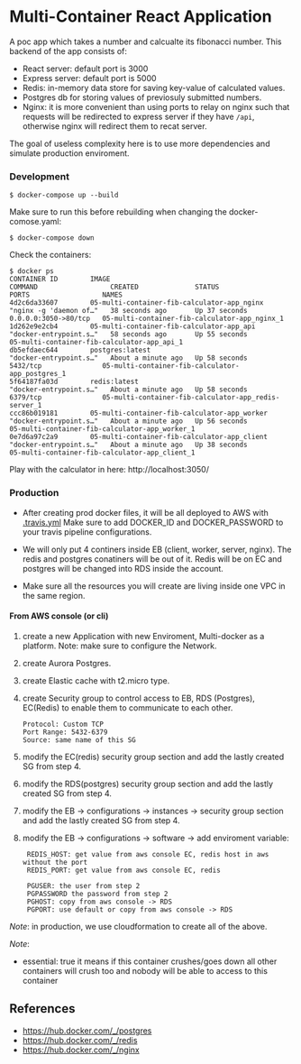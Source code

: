 #  Multi-Container  React Application

A poc app which takes a number and calcualte its fibonacci number.
This backend of the app consists of: 
 - React server: default port is 3000
 - Express server: default port is 5000
 - Redis: in-memory data store for saving key-value of calculated values.
 - Postgres db for storing values of previosuly submitted numbers.
 - Nginx: it is more convenient than using ports to relay on nginx such that requests will be redirected
  to express server if they have `/api`, otherwise nginx will redirect them to recat server.

The goal of useless complexity here is to use more dependencies and simulate production enviroment. 
 
### Development

    $ docker-compose up --build

Make sure to run this before rebuilding when changing the docker-comose.yaml:

    $ docker-compose down
    
Check the containers:

    $ docker ps
    CONTAINER ID        IMAGE                                          COMMAND                  CREATED              STATUS              PORTS                  NAMES
    4d2c6da33607        05-multi-container-fib-calculator-app_nginx    "nginx -g 'daemon of…"   38 seconds ago       Up 37 seconds       0.0.0.0:3050->80/tcp   05-multi-container-fib-calculator-app_nginx_1
    1d262e9e2cb4        05-multi-container-fib-calculator-app_api      "docker-entrypoint.s…"   58 seconds ago       Up 55 seconds                              05-multi-container-fib-calculator-app_api_1
    db5efdaec644        postgres:latest                                "docker-entrypoint.s…"   About a minute ago   Up 58 seconds       5432/tcp               05-multi-container-fib-calculator-app_postgres_1
    5f64187fa03d        redis:latest                                   "docker-entrypoint.s…"   About a minute ago   Up 58 seconds       6379/tcp               05-multi-container-fib-calculator-app_redis-server_1
    ccc86b019181        05-multi-container-fib-calculator-app_worker   "docker-entrypoint.s…"   About a minute ago   Up 56 seconds                              05-multi-container-fib-calculator-app_worker_1
    0e7d6a97c2a9        05-multi-container-fib-calculator-app_client   "docker-entrypoint.s…"   About a minute ago   Up 38 seconds                              05-multi-container-fib-calculator-app_client_1

Play with the calculator in here: http://localhost:3050/
        
### Production

- After creating prod docker files, it will be all deployed to AWS with [.travis.yml](../.travis.yml.example-05)
Make sure to add DOCKER_ID and DOCKER_PASSWORD to your travis pipeline configurations.

- We will only put 4 continers inside EB (client, worker, server, nginx). The redis and postgres conatiners will be out of it.
Redis will be on EC and postgres will be changed into RDS inside the account.
 
- Make sure all the resources you will create are living inside one VPC in the same region.

####  From AWS console (or cli)

1. create a new Application with new Enviroment, Multi-docker as a platform.
Note: make sure to configure the Network.

2. create Aurora Postgres. 

3. create Elastic cache with t2.micro type.

4. create Security group to control access to EB, RDS (Postgres), EC(Redis) to enable them to communicate to each other.
        
       Protocol: Custom TCP 
       Port Range: 5432-6379
       Source: same name of this SG

5. modify the EC(redis) security group section and add the lastly created SG from step 4.

6. modify the RDS(postgres) security group section and add the lastly created SG from step 4.

7. modify the EB  -> configurations -> instances -> security group section and add the lastly created SG from step 4.

8. modify the EB  -> configurations -> software -> add enviroment variable:
        
        REDIS_HOST: get value from aws console EC, redis host in aws without the port
        REDIS_PORT: get value from aws console EC, redis
        
        PGUSER: the user from step 2
        PGPASSWORD the password from step 2
        PGHOST: copy from aws console -> RDS
        PGPORT: use default or copy from aws console -> RDS 
        
_Note_: in production, we use cloudformation to create all of the above.

_Note_:
      
- essential: true
it means if this container crushes/goes down all other containers will crush too and nobody will be able to access to this container

## References

- https://hub.docker.com/_/postgres
- https://hub.docker.com/_/redis
- https://hub.docker.com/_/nginx